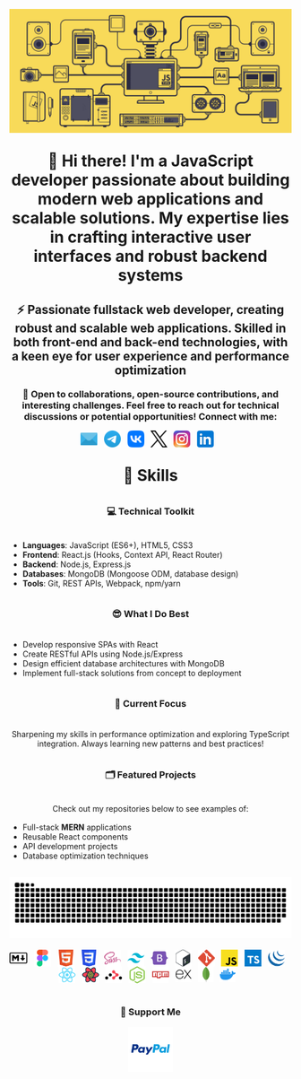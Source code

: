 <!DOCTYPE html>
<html lang="en">
<head>
  <meta charset="UTF-8">
  <meta name="viewport" content="width=device-width, initial-scale=1.0">
</head>
<body>
  <header style="margin: 30px auto">
    <div align="center">
      <picture>
        <source media="(prefers-color-scheme: dark)" srcset="./img/header_main_image/compressed/github_header_image_dev_dark_compressed.gif">
        <source media="(prefers-color-scheme: light)" srcset="./img/header_main_image/compressed/github-header-image_dev_light_compressed.gif">
        <img src="./img/header_main_image/compressed/github-header-image_dev_light_compressed.gif" alt="GIF animation of the main image" style="max-width:100%;max-hight:100%">
      </picture>
    </div>
    <h1 align="center" style="margin: 30px auto">👋 Hi there! I'm a JavaScript developer passionate about building modern web applications and scalable solutions. My expertise lies in crafting interactive user interfaces and robust backend systems</h1>
    <h2 align="center" style="margin: 20px auto">⚡ Passionate fullstack web developer, creating robust and scalable web applications. Skilled in both front-end and back-end technologies, with a keen eye for user experience and performance optimization</h2>
    <h3 align="center" style="margin: 10px auto">🚀 Open to collaborations, open-source contributions, and interesting challenges. Feel free to reach out for technical discussions or potential opportunities! Connect with me:</h3>
    <div align="center" style="margin: 15px auto;max-width:100%;max-hight:100%;display: flex;flex-wrap: wrap;justify-content: center;">
      <a href="mailto:archdeadshadow@icloud.com"><img src="./img/icons/email.svg" alt="Email" height="30"></a>&nbsp;&nbsp;&nbsp;
      <a href="https://t.me/ArchDeadShadow" target="_blank"><img src="./img/icons/telegram.svg" alt="Telegram" height="30"></a>&nbsp;&nbsp;&nbsp;
      <a href="https://vk.com/archdeadshadow" target="_blank"><img src="./img/icons/vk.svg" alt="VK" height="30"></a>&nbsp;&nbsp;&nbsp;
      <a href="https://x.com/ArchDeadShadow" target="_blank">
      <picture>
        <source media="(prefers-color-scheme: dark)" srcset="./img/icons/x-light.svg">
        <source media="(prefers-color-scheme: light)" srcset="./img/icons/x-dark.svg">
        <img src="./img/icons/x-dark.svg" alt="X" height="30">
      </picture></a>&nbsp;&nbsp;&nbsp;
      <a href="https://www.instagram.com/archdeadshadow" target="_blank"><img src="./img/icons/instagram.svg" alt="Instagram" height="30"></a>&nbsp;&nbsp;&nbsp;
      <a href="https://www.linkedin.com/in/sergey-r-a52219230" target="_blank"><img src="./img/icons/linkedin.svg" alt="LinkedIn" height="30"></a>&nbsp;&nbsp;&nbsp;
    </div>
  </header>
  <main style="margin: 30px auto">
  <h1 align="center" style="margin: 30px auto;">🦉 Skills</h1>
  <h3 align="center" style="margin: 36px auto">💻 Technical Toolkit</h3>
    <ul align="left">
      <li><strong>Languages</strong>: JavaScript (ES6+), HTML5, CSS3</li>
      <li><strong>Frontend</strong>: React.js (Hooks, Context API, React Router)</li>
      <li><strong>Backend</strong>: Node.js, Express.js</li>
      <li><strong>Databases</strong>: MongoDB (Mongoose ODM, database design)</li>
      <li><strong>Tools</strong>: Git, REST APIs, Webpack, npm/yarn</li>
    </ul>
    <h3 align="center" style="margin: 36px auto">😎 What I Do Best</h3>
    <ul align="left">
      <li>Develop responsive SPAs with React</li>
      <li>Create RESTful APIs using Node.js/Express</li>
      <li>Design efficient database architectures with MongoDB</li>
      <li>Implement full-stack solutions from concept to deployment</li>
    </ul>
    <h3 align="center" style="margin: 36px auto">📌 Current Focus</h3>
    <p align="center" style="margin: 16px auto">Sharpening my skills in performance optimization and exploring TypeScript integration. Always learning new patterns and best practices!</p>
    <h3 align="center" style="margin: 36px auto">🗂️ Featured Projects</h3>
    <p align="center" style="margin: 16px auto">Check out my repositories below to see examples of:</p>
    <ul align="left">
      <li>Full-stack <strong>MERN</strong> applications</li>
      <li>Reusable React components</li>
      <li>API development projects</li>
      <li>Database optimization techniques</li>
    </ul>
  </main>
  <footer style="margin: 30px auto">
    <div align="center">
      <picture>
        <source media="(prefers-color-scheme: dark)" srcset="./img/snake_game_contribution_calendar/github-snake-dark.svg">
        <source media="(prefers-color-scheme: light)" srcset="./img/snake_game_contribution_calendar/github-snake.svg">
        <img alt="github-snake" src="./img/snake_game_contribution_calendar/github-snake-dark.svg" style="max-width:100%; max-hight:100%">
      </picture>
    </div>
    <br>
    <div align="center" style="max-width:100%;max-hight:100%;display: flex;flex-wrap: wrap;justify-content: center;">
      <img src="./img/icons/markdown.svg" height="30" alt="Markdown">&nbsp;&nbsp;&nbsp;
      <img src="./img/icons/figma.svg" height="30" alt="Figma">&nbsp;&nbsp;&nbsp;
      <img src="./img/icons/html5.svg" height="30" alt="HTML5">&nbsp;&nbsp;&nbsp;
      <img src="./img/icons/css3.svg" height="30" alt="CSS3">&nbsp;&nbsp;&nbsp;
      <img src="./img/icons/sass.svg" height="30" alt="SASS">&nbsp;&nbsp;&nbsp;
      <img src="./img/icons/tailwindcss.svg" height="30" alt="Tailwind CSS">&nbsp;&nbsp;&nbsp;
      <img src="./img/icons/bootstrap5.svg" height="30" alt="Bootstrap">&nbsp;&nbsp;&nbsp;
      <img src="./img/icons/bash.svg" height="30" alt="Bash">&nbsp;&nbsp;&nbsp;
      <img src="./img/icons/git.svg" height="30" alt="GIT">&nbsp;&nbsp;&nbsp;
      <img src="./img/icons/javascript.svg" height="30" alt="JavaScript">&nbsp;&nbsp;&nbsp;
      <img src="./img/icons/typescript.svg" height="30" alt="TypeScript">&nbsp;&nbsp;&nbsp;
      <img src="./img/icons/jquery.svg" height="30" alt="jQuery">&nbsp;&nbsp;&nbsp;
      <img src="./img/icons/reactjs.svg" height="30" alt="React">&nbsp;&nbsp;&nbsp;
      <img src="./img/icons/react-query.svg" height="30" alt="React Query">&nbsp;&nbsp;&nbsp;
      <img src="./img/icons/reactrouter.svg" height="30" alt="React Router">&nbsp;&nbsp;&nbsp;
      <img src="./img/icons/nodejs.svg" height="30" alt="Node.js">&nbsp;&nbsp;&nbsp;
      <img src="./img/icons/npm.svg" height="30" alt="NPM">&nbsp;&nbsp;&nbsp;
      <picture>
        <source media="(prefers-color-scheme: dark)" srcset="./img/icons/expressjs-light.svg">
        <source media="(prefers-color-scheme: light)" srcset="./img/icons/expressjs-dark.svg">
        <img src="./img/icons/expressjs-dark.svg" height="28" alt="Express">
      </picture>&nbsp;&nbsp;&nbsp;
      <img src="./img/icons/mongodb.svg" height="28" alt="MongoDB">&nbsp;&nbsp;&nbsp;
      <img src="./img/icons/docker.svg" height="28" alt="Docker">&nbsp;&nbsp;&nbsp;
    </div>
    <br>
    <div align="center" style="max-width:100%;max-hight:100%;">
      <h3>💸 Support Me</h3>
      <p><a href="https://www.paypal.com/donate/?hosted_button_id=QCEZHJJG8HRD8" target="_blank"><img src="img/icons/paypal.svg" height="80"></a></p>
    </div>
  </footer>
</body>
</html>
